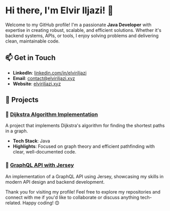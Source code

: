 # Hi there, I'm Elvir Iljazi! 👋

Welcome to my GitHub profile! I'm a passionate **Java Developer** with expertise in creating robust, scalable, and efficient solutions. Whether it's backend systems, APIs, or tools, I enjoy solving problems and delivering clean, maintainable code.

## 📫 Get in Touch

- **LinkedIn**: [linkedin.com/in/elviriljazi](https://www.linkedin.com/in/elviriljazi)  
- **Email**: [contact@elviriljazi.xyz](mailto:contact@elviriljazi.xyz)  
- **Website**: [elviriljazi.xyz](https://elviriljazi.xyz)

## 🌟 Projects

### 📍 [Dijkstra Algorithm Implementation](https://github.com/elviriljazi/dijkstra-algorithm)
A project that implements Dijkstra's algorithm for finding the shortest paths in a graph.  
- **Tech Stack**: Java  
- **Highlights**: Focused on graph theory and efficient pathfinding with clear, well-documented code.

### 📡 [GraphQL API with Jersey](https://github.com/elviriljazi/graphql-jersey)
An implementation of a GraphQL API using Jersey, showcasing my skills in modern API design and backend development.

Thank you for visiting my profile! Feel free to explore my repositories and connect with me if you'd like to collaborate or discuss anything tech-related. Happy coding! 😊
